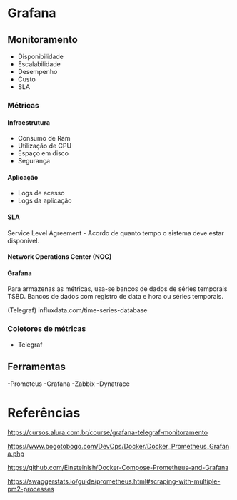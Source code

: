 # Grafana

## Monitoramento

- Disponibilidade
- Escalabilidade
- Desempenho
- Custo
- SLA

### Métricas

#### Infraestrutura

- Consumo de Ram
- Utilização de CPU
- Espaço em disco
- Segurança

#### Aplicação

- Logs de acesso
- Logs da aplicação

#### SLA

Service Level Agreement - Acordo de quanto tempo o sistema deve estar disponível.

#### Network Operations Center (NOC)

#### Grafana

Para armazenas as métricas, usa-se bancos de dados de séries temporais TSBD. Bancos de dados com registro de data e hora ou séries temporais.

(Telegraf) influxdata.com/time-series-database

### Coletores de métricas

- Telegraf

## Ferramentas

-Prometeus
-Grafana
-Zabbix
-Dynatrace

# Referências

https://cursos.alura.com.br/course/grafana-telegraf-monitoramento

https://www.bogotobogo.com/DevOps/Docker/Docker_Prometheus_Grafana.php

https://github.com/Einsteinish/Docker-Compose-Prometheus-and-Grafana

https://swaggerstats.io/guide/prometheus.html#scraping-with-multiple-pm2-processes
